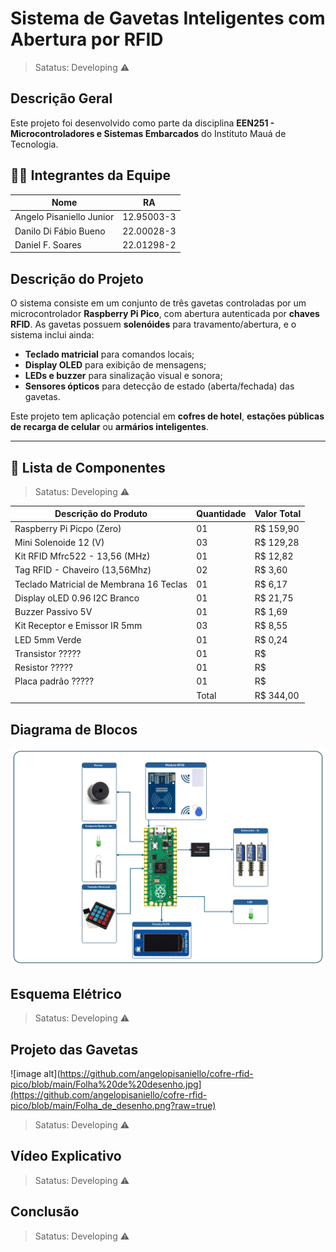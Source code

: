 # Sistema de Gavetas Inteligentes com Abertura por RFID

> Satatus: Developing ⚠️

## Descrição Geral
Este projeto foi desenvolvido como parte da disciplina **EEN251 - Microcontroladores e Sistemas Embarcados** do Instituto Mauá de Tecnologia.

## 👨‍💻 Integrantes da Equipe

| Nome                     | RA           |
|--------------------------|--------------|
| Angelo Pisaniello Junior | 12.95003-3   |
| Danilo Di Fábio Bueno    | 22.00028-3   |
| Daniel F. Soares         | 22.01298-2   |


## Descrição do Projeto

O sistema consiste em um conjunto de três gavetas controladas por um microcontrolador **Raspberry Pi Pico**, com abertura autenticada por **chaves RFID**. As gavetas possuem **solenóides** para travamento/abertura, e o sistema inclui ainda:

- **Teclado matricial** para comandos locais;
- **Display OLED** para exibição de mensagens;
- **LEDs e buzzer** para sinalização visual e sonora;
- **Sensores ópticos** para detecção de estado (aberta/fechada) das gavetas.

Este projeto tem aplicação potencial em **cofres de hotel**, **estações públicas de recarga de celular** ou **armários inteligentes**.

---

## 📝 Lista de Componentes

> Satatus: Developing ⚠️
>
| Descrição do Produto                    | Quantidade | Valor Total |
|-----------------------------------------|------------|-------------|
| Raspberry Pi Picpo (Zero)               |     01     | R$ 159,90   |
| Mini Solenoide 12 (V)                   |     03     | R$ 129,28   |
| Kit RFID Mfrc522 - 13,56 (MHz)          |     01     | R$ 12,82    |
| Tag RFID - Chaveiro (13,56Mhz)          |     02     | R$ 3,60     |
| Teclado Matricial de Membrana 16 Teclas |     01     | R$ 6,17     |
| Display oLED 0.96 I2C Branco            |     01     | R$ 21,75    |
| Buzzer Passivo 5V                       |     01     | R$ 1,69     |
| Kit Receptor e Emissor IR 5mm           |     03     | R$ 8,55     |
| LED 5mm Verde                           |     01     | R$ 0,24     |
| Transistor   ?????                      |     01     | R$          |
| Resistor     ?????                      |     01     | R$          |
| Placa padrão ?????                      |     01     | R$          |
|                                         |      Total | R$ 344,00   |


## Diagrama de Blocos

![image alt](https://github.com/angelopisaniello/cofre-rfid-pico/blob/4a3c345dac9377ce16fac271bde5cc76ff9a5ead/PROJETOV4.png)

## Esquema Elétrico

> Satatus: Developing ⚠️

## Projeto das Gavetas

![image alt](https://github.com/angelopisaniello/cofre-rfid-pico/blob/main/Folha%20de%20desenho.jpg](https://github.com/angelopisaniello/cofre-rfid-pico/blob/main/Folha_de_desenho.png?raw=true)

> Satatus: Developing ⚠️

## Vídeo Explicativo

> Satatus: Developing ⚠️

## Conclusão

> Satatus: Developing ⚠️
